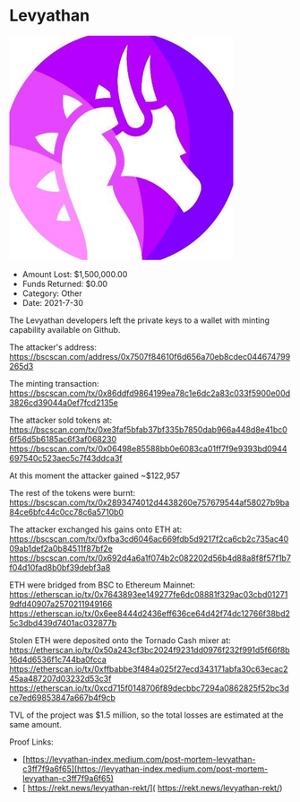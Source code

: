 # Levyathan
![Levyathan](/rektimages/Levyathan.png)
- Amount Lost: $1,500,000.00
- Funds Returned: $0.00
- Category: Other
- Date: 2021-7-30

The Levyathan developers left the private keys to a wallet with minting capability available on Github.  
  
The attacker's address:  
https://bscscan.com/address/0x7507f84610f6d656a70eb8cdec044674799265d3  
  
The minting transaction:  
https://bscscan.com/tx/0x86ddfd9864199ea78c1e6dc2a83c033f5900e00d3826cd39044a0ef7fcd2135e  
  
The attacker sold tokens at:  
https://bscscan.com/tx/0xe3faf5bfab37bf335b7850dab966a448d8e41bc06f56d5b6185ac6f3af068230  
https://bscscan.com/tx/0x06498e85588bb0e6083ca01ff7f9e9393bd0944697540c523aec5c7f43ddca3f  
  
At this moment the attacker gained ~$122,957  
  
The rest of the tokens were burnt:  
https://bscscan.com/tx/0x2893474012d4438260e757679544af58027b9ba84ce6bfc44c0cc78c6a5710b0  
  
The attacker exchanged his gains onto ETH at:  
https://bscscan.com/tx/0xfba3cd6046ac669fdb5d9217f2ca6cb2c735ac4009ab1def2a0b84511f87bf2e  
https://bscscan.com/tx/0x692d4a6a1f074b2c082202d56b4d88a8f8f57f1b7f04d10fad8b0bf39debf3a8  
  
ETH were bridged from BSC to Ethereum Mainnet:  
https://etherscan.io/tx/0x7643893ee149277fe6dc08881f329ac03cbd012719dfd40907a2570211949166  
https://etherscan.io/tx/0x6ee8444d2436eff636ce64d42f74dc12766f38bd25c3dbd439d7401ac032877b  
  
Stolen ETH were deposited onto the Tornado Cash mixer at:  
https://etherscan.io/tx/0x50a243cf3bc2024f9231dd0976f232f991d5f66f8b16d4d6536f1c744ba0fcca  
https://etherscan.io/tx/0xffbabbe3f484a025f27ecd343171abfa30c63ecac245aa487207d03232d53c3f  
https://etherscan.io/tx/0xcd715f0148706f89decbbc7294a0862825f52bc3dce7ed69853847a667b4f9cb  
  
TVL of the project was $1.5 million, so the total losses are estimated at the same amount.


Proof Links:
- [https://levyathan-index.medium.com/post-mortem-levyathan-c3ff7f9a6f65](https://levyathan-index.medium.com/post-mortem-levyathan-c3ff7f9a6f65)
- [ https://rekt.news/levyathan-rekt/]( https://rekt.news/levyathan-rekt/)


